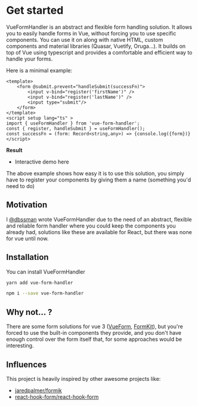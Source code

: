 # Get started

VueFormHandler is an abstract and flexible form handling solution. It allows you to easily handle forms in Vue, without forcing you to use specific components. You can use it on along with native HTML, custom components and material libraries (Quasar, Vuetify, Oruga...). It builds on top of Vue using typescript and provides a comfortable and efficient way to handle your forms.

Here is a minimal example:

```vue
<template>
	<form @submit.prevent="handleSubmit(successFn)">
		<input v-bind="register('firstName')" />
		<input v-bind="register('lastName')" />
		<input type="submit"/>
	</form>
</template>
<script setup lang="ts" >
import { useFormHandler } from 'vue-form-handler';
const { register, handleSubmit } = useFormHandler();
const successFn = (form: Record<string,any>) => {console.log({form})}
</script>
```

**Result**

- Interactive demo here

The above example shows how easy it is to use this solution, you simply have to register your components by giving them a name (something you'd need to do)

## Motivation

I [@dbssman](https://github.com/dbssman) wrote VueFormHandler due to the need of an abstract, flexible and reliable form handler where you could keep the components you already had, solutions like these are available for React, but there was none for vue until now.

## Installation

You can install VueFormHandler

```bash 
yarn add vue-form-handler 
```

```bash 
npm i --save vue-form-handler 
```

## Why not... ?

There are some form solutions for vue 3 ([VueForm](https://vueform.com/), [FormKit](https://formkit.com/)), but you're forced to use the built-in components they provide, and you don't have enough control over the form itself that, for some approaches would be interesting.


## Influences

This project is heavily inspired by other awesome projects like:
- [jaredpalmer/formik](https://github.com/jaredpalmer/formik)
- [react-hook-form/react-hook-form](https://github.com/react-hook-form/react-hook-form)